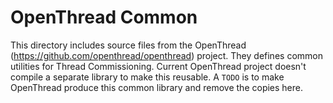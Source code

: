 # OpenThread Common

This directory includes source files from the OpenThread (https://github.com/openthread/openthread)
project. They defines common utilities for Thread Commissioning. Current OpenThread project doesn't
compile a separate library to make this reusable. A `TODO` is to make OpenThread produce this common
library and remove the copies here.
